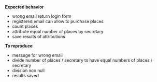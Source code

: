 **Expected behavior**
* wrong email return login form
* registered email can allow to purchase places 
* count places
* attribute equal number of places by secretary 
* save results of attributions


**To reproduce**

- message for wrong email
- divide number of places / secretary to have equal numbers of places / secretary
- division non null
- results saved